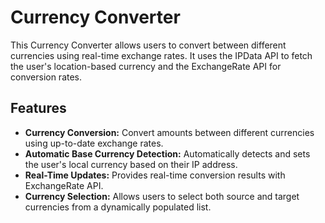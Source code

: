 # Currency Converter
This Currency Converter allows users to convert between different currencies using real-time exchange rates. It uses the IPData API to fetch the user's location-based currency and the ExchangeRate API for conversion rates.
## Features
- **Currency Conversion:**  Convert amounts between different currencies using up-to-date exchange rates.
- **Automatic Base Currency Detection:**  Automatically detects and sets the user's local currency based on their IP address.
- **Real-Time Updates:**  Provides real-time conversion results with ExchangeRate API.
- **Currency Selection:**  Allows users to select both source and target currencies from a dynamically populated list.
 
   

